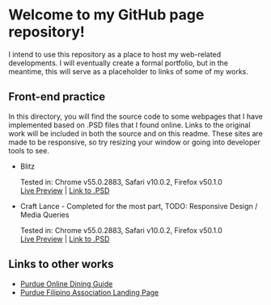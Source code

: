 # Welcome to my GitHub page repository!

I intend to use this repository as a place to host my web-related developments.
I will eventually create a formal portfolio, but in the meantime, this will serve as a placeholder to links of some of my works.

## Front-end practice

In this directory, you will find the source code to some webpages that I have implemented based on .PSD files that I found online. 
Links to the original work will be included in both the source and on this readme.
These sites are made to be responsive, so try resizing your window or going into developer tools to see.
* Blitz

  Tested in: Chrome v55.0.2883, Safari v10.0.2, Firefox v50.1.0  
  [Live Preview](https://marlodelatorre.github.io/front-end-practice/blitz/) | [Link to .PSD](http://www.bestpsdfreebies.com/freebie/pay-with-a-tweet-friday-free-blitz-psd-theme/)    

* Craft Lance - Completed for the most part, TODO: Responsive Design / Media Queries 
 
  Tested in: Chrome v55.0.2883, Safari v10.0.2, Firefox v50.1.0  
  [Live Preview](https://marlodelatorre.github.io/front-end-practice/craft-lance/) | [Link to .PSD](https://creativecommons.org/licenses/by-nc-nd/4.0/deed.en_US)   

## Links to other works
* [Purdue Online Dining Guide](https://epics.ecn.purdue.edu/disc/podg/index.php)
* [Purdue Filipino Association Landing Page](http://web.ics.purdue.edu/~filipino/)

